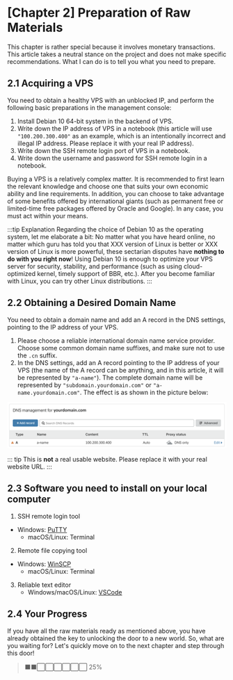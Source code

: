 # [Chapter 2] Preparation of Raw Materials

This chapter is rather special because it involves monetary transactions. This article takes a neutral stance on the project and does not make specific recommendations. What I can do is to tell you what you need to prepare.

## 2.1 Acquiring a VPS

You need to obtain a healthy VPS with an unblocked IP, and perform the following basic preparations in the management console:

1. Install Debian 10 64-bit system in the backend of VPS.
2. Write down the IP address of VPS in a notebook (this article will use `"100.200.300.400"` as an example, which is an intentionally incorrect and illegal IP address. Please replace it with your real IP address).
3. Write down the SSH remote login port of VPS in a notebook.
4. Write down the username and password for SSH remote login in a notebook.

Buying a VPS is a relatively complex matter. It is recommended to first learn the relevant knowledge and choose one that suits your own economic ability and line requirements. In addition, you can choose to take advantage of some benefits offered by international giants (such as permanent free or limited-time free packages offered by Oracle and Google). In any case, you must act within your means.

:::tip Explanation
Regarding the choice of Debian 10 as the operating system, let me elaborate a bit: No matter what you have heard online, no matter which guru has told you that XXX version of Linux is better or XXX version of Linux is more powerful, these sectarian disputes have **nothing to do with you right now**! Using Debian 10 is enough to optimize your VPS server for security, stability, and performance (such as using cloud-optimized kernel, timely support of BBR, etc.). After you become familiar with Linux, you can try other Linux distributions.
:::

## 2.2 Obtaining a Desired Domain Name

You need to obtain a domain name and add an A record in the DNS settings, pointing to the IP address of your VPS.

1. Please choose a reliable international domain name service provider. Choose some common domain name suffixes, and make sure not to use the `.cn` suffix.
2. In the DNS settings, add an A record pointing to the IP address of your VPS (the name of the A record can be anything, and in this article, it will be represented by `"a-name"`). The complete domain name will be represented by `"subdomain.yourdomain.com"` or `"a-name.yourdomain.com"`. The effect is as shown in the picture below:

![Add A Record](./ch02-img01-a-name.png)

::: tip
This is **not** a real usable website. Please replace it with your real website URL.
:::

## 2.3 Software you need to install on your local computer

1. SSH remote login tool

- Windows: [PuTTY](https://www.chiark.greenend.org.uk/~sgtatham/putty/latest.html)
  - macOS/Linux: Terminal

2. Remote file copying tool

- Windows: [WinSCP](https://winscp.net/eng/index.php)
  - macOS/Linux: Terminal

3. Reliable text editor
   - Windows/macOS/Linux: [VSCode](https://code.visualstudio.com)

## 2.4 Your Progress

If you have all the raw materials ready as mentioned above, you have already obtained the key to unlocking the door to a new world. So, what are you waiting for? Let's quickly move on to the next chapter and step through this door!

> ⬛⬛⬜⬜⬜⬜⬜⬜ 25%
